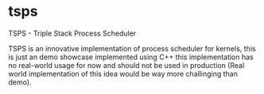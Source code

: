 # tsps
TSPS - Triple Stack Process Scheduler

TSPS is an innovative implementation of process scheduler for kernels, this is just an demo showcase implemented using C++ this implementation has no real-world usage for now and should not be used in production (Real world implementation of this idea would be way more challinging than demo).
